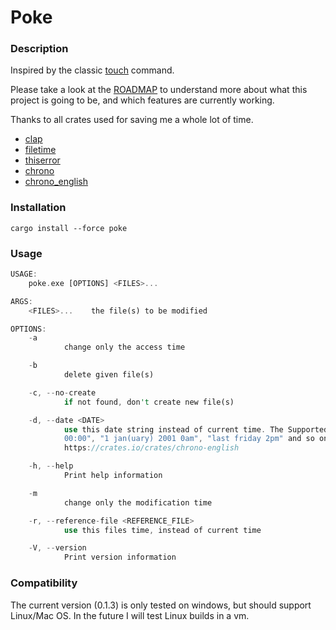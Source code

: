 # Poke

### Description

Inspired by the classic [touch](https://en.wikipedia.org/wiki/Touch_(command)) command.

Please take a look at the [ROADMAP](https://github.com/neinteen/poke/issues/1) to understand more about what this project is going to be,
and which features are currently working.

Thanks to all crates used for saving me a whole lot of time.
* [clap](https://crates.io/crates/clap)
* [filetime](https://crates.io/crates/filetime)
* [thiserror](https://crates.io/crates/thiserror)
* [chrono](https://crates.io/crates/chrono)
* [chrono_english](https://crates.io/crates/chrono_english)

### Installation

`cargo install --force poke`

### Usage

```rust
USAGE:
    poke.exe [OPTIONS] <FILES>...

ARGS:
    <FILES>...    the file(s) to be modified

OPTIONS:
    -a
            change only the access time

    -b
            delete given file(s)

    -c, --no-create
            if not found, don't create new file(s)

    -d, --date <DATE>
            use this date string instead of current time. The Supported formats are: "1/01/2001
            00:00", "1 jan(uary) 2001 0am", "last friday 2pm" and so on. for more information:
            https://crates.io/crates/chrono-english

    -h, --help
            Print help information

    -m
            change only the modification time

    -r, --reference-file <REFERENCE_FILE>
            use this files time, instead of current time

    -V, --version
            Print version information
```

### Compatibility

The current version (0.1.3) is only tested on windows, but should support Linux/Mac OS. In the future I will test Linux builds in a vm.